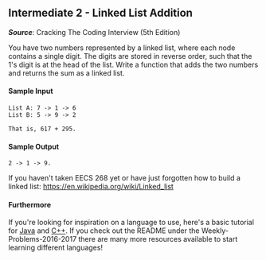 ## Intermediate 2 - Linked List Addition
__*Source*__: Cracking The Coding Interview (5th Edition)

You have two numbers represented by a linked list, where each node contains a
single digit. The digits are stored in reverse order, such that the 1's digit is
at the head of the list. Write a function that adds the two numbers and returns
the sum as a linked list.

#### Sample Input
```
List A: 7 -> 1 -> 6
List B: 5 -> 9 -> 2

That is, 617 + 295.
```

#### Sample Output
```
2 -> 1 -> 9.
```

If you haven't taken EECS 268 yet or have just forgotten how to build a linked list:
https://en.wikipedia.org/wiki/Linked_list


#### Furthermore
If you're looking for inspiration on a language to use, here's a basic tutorial for [Java](http://www.codeproject.com/Articles/2853/Java-Basics-Input-and-Output) and [C++](http://www.cplusplus.com/doc/tutorial/basic_io/).  If you check out
the README under the Weekly-Problems-2016-2017 there are many more resources
available to start learning different languages!
